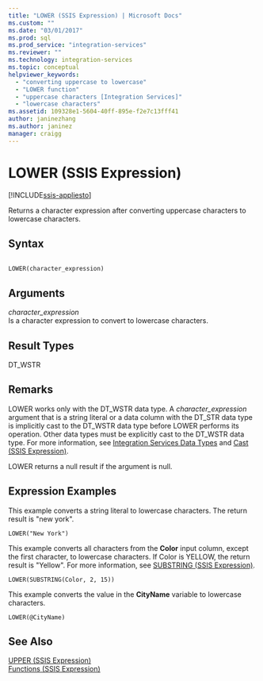 ```yaml
---
title: "LOWER (SSIS Expression) | Microsoft Docs"
ms.custom: ""
ms.date: "03/01/2017"
ms.prod: sql
ms.prod_service: "integration-services"
ms.reviewer: ""
ms.technology: integration-services
ms.topic: conceptual
helpviewer_keywords: 
  - "converting uppercase to lowercase"
  - "LOWER function"
  - "uppercase characters [Integration Services]"
  - "lowercase characters"
ms.assetid: 109328e1-5604-40ff-895e-f2e7c13fff41
author: janinezhang
ms.author: janinez
manager: craigg
---
```

# LOWER (SSIS Expression)

[!INCLUDE[ssis-appliesto](../../includes/ssis-appliesto-ssvrpluslinux-asdb-asdw-xxx.md)]


  Returns a character expression after converting uppercase characters to lowercase characters.  
  
## Syntax  
  
```  
  
LOWER(character_expression)  
```  
  
## Arguments  
 *character_expression*  
 Is a character expression to convert to lowercase characters.  
  
## Result Types  
 DT_WSTR  
  
## Remarks  
 LOWER works only with the DT_WSTR data type. A *character_expression* argument that is a string literal or a data column with the DT_STR data type is implicitly cast to the DT_WSTR data type before LOWER performs its operation. Other data types must be explicitly cast to the DT_WSTR data type. For more information, see [Integration Services Data Types](../../integration-services/data-flow/integration-services-data-types.md) and [Cast &#40;SSIS Expression&#41;](../../integration-services/expressions/cast-ssis-expression.md).  
  
 LOWER returns a null result if the argument is null.  
  
## Expression Examples  
 This example converts a string literal to lowercase characters. The return result is "new york".  
  
```  
LOWER("New York")  
```  
  
 This example converts all characters from the **Color** input column, except the first character, to lowercase characters. If Color is YELLOW, the return result is "Yellow". For more information, see [SUBSTRING &#40;SSIS Expression&#41;](../../integration-services/expressions/substring-ssis-expression.md).  
  
```  
LOWER(SUBSTRING(Color, 2, 15))  
```  
  
 This example converts the value in the **CityName** variable to lowercase characters.  
  
```  
LOWER(@CityName)  
```  
  
## See Also  
 [UPPER &#40;SSIS Expression&#41;](../../integration-services/expressions/upper-ssis-expression.md)   
 [Functions &#40;SSIS Expression&#41;](../../integration-services/expressions/functions-ssis-expression.md)  
  
  
